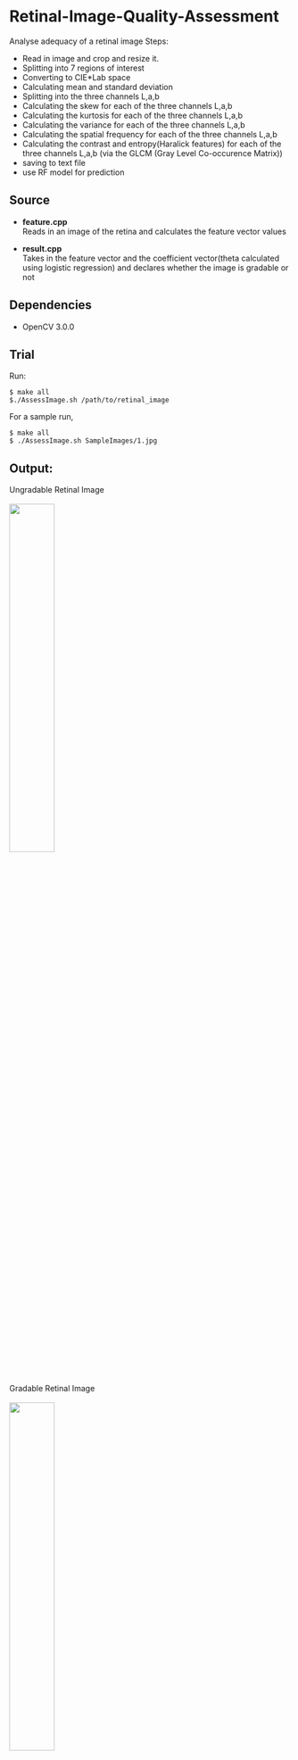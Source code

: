 # Retinal-Image-Quality-Assessment
Analyse adequacy of a retinal image
Steps:
* Read in image and crop and resize it.
* Splitting into 7 regions of interest
* Converting to CIE*Lab space
* Calculating mean and standard deviation
* Splitting into the three channels L,a,b
* Calculating the skew for each of the three channels L,a,b
* Calculating the kurtosis for each of the three channels L,a,b
* Calculating the variance for each of the three channels L,a,b
* Calculating the spatial frequency for each of the three channels L,a,b
* Calculating the contrast and entropy(Haralick features) for each of the three channels L,a,b (via the GLCM (Gray Level Co-occurence Matrix))
* saving to text file
* use RF model for prediction

## Source
* <b>feature.cpp</b><br>
Reads in an image of the retina and calculates the feature vector values

* <b>result.cpp</b><br>
Takes in the feature vector and the coefficient vector(theta calculated using logistic regression) and declares whether the image is gradable or not

## Dependencies
* OpenCV 3.0.0

## Trial

Run:
```
$ make all
$./AssessImage.sh /path/to/retinal_image
```

For a sample run,
```
$ make all
$ ./AssessImage.sh SampleImages/1.jpg
```
## Output:
Ungradable Retinal Image<br>
<br>
<img src = "https://raw.githubusercontent.com/Kavitha-G/Retinal-Image-Quality-Assessment/master/SampleImages/IMG_00923.jpg" width = "40%" />
<br><br>
Gradable Retinal Image<br>
<br>
<img src = "https://raw.githubusercontent.com/Kavitha-G/Retinal-Image-Quality-Assessment/master/SampleImages/IMG_00924.jpg" width = "40%" />
<br><br>

## References
* Herbert Davis, Stephen Russell, Eduardo Barriga, Michael Abramoff and Peter Soliz - "Vision-based, Real-time Retinal Image Quality Assessment"
* Gopal Datt Joshi, Jayanthi Sivaswamy - "Colour Retinal Image Enhancement based on Domain Knowledge"
* A. Gebejes, R. Huertas - "Texture Characterization based on Grey-Level Co-occurrence Matrix"
* João Miguel Pires Dias, Carlos Manta Oliveira, Luís A. da Silva Cruz - "Retinal image quality assessment using generic image quality indicators"

